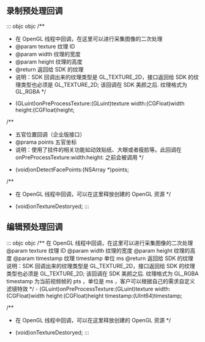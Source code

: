 



## 录制预处理回调 

<dx-codeblock>
::: objc objc
/**

 * 在 OpenGL 线程中回调，在这里可以进行采集图像的二次处理
 * @param texture    纹理 ID
 * @param width      纹理的宽度
 * @param height     纹理的高度
 * @return           返回给 SDK 的纹理
 * 说明：SDK 回调出来的纹理类型是 GL_TEXTURE_2D，接口返回给 SDK 的纹理类型也必须是 GL_TEXTURE_2D; 该回调在 SDK 美颜之后. 纹理格式为 GL_RGBA
 */
- (GLuint)onPreProcessTexture:(GLuint)texture width:(CGFloat)width height:(CGFloat)height;

/**
 * 五官位置回调（企业版接口）
 * @prama points 五官坐标
 * 说明：使用了挂件的相关功能如动效贴纸、大眼或者瘦脸等。此回调在 onPreProcessTexture:width:height: 之前会被调用
 */
- (void)onDetectFacePoints:(NSArray *)points;

/**
 * 在 OpenGL 线程中回调，可以在这里释放创建的 OpenGL 资源
 */
- (void)onTextureDestoryed;
:::
</dx-codeblock>


## 编辑预处理回调
<dx-codeblock>
::: objc objc
/** 
 在 OpenGL 线程中回调，在这里可以进行采集图像的二次处理
 @param texture    纹理 ID
 @param width      纹理的宽度
 @param height     纹理的高度
 @param timestamp        纹理 timestamp 单位 ms
 @return           返回给 SDK 的纹理
 说明：SDK 回调出来的纹理类型是 GL_TEXTURE_2D，接口返回给 SDK 的纹理类型也必须是 GL_TEXTURE_2D; 该回调在 SDK 美颜之后. 纹理格式为 GL_RGBA
 timestamp 为当前视频帧的 pts ，单位是 ms ，客户可以根据自己的需求自定义滤镜特效
 */
- (GLuint)onPreProcessTexture:(GLuint)texture width:(CGFloat)width height:(CGFloat)height timestamp:(UInt64)timestamp;

/**
 * 在 OpenGL 线程中回调，可以在这里释放创建的 OpenGL 资源
 */
- (void)onTextureDestoryed;
:::
</dx-codeblock>
